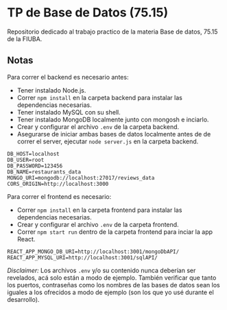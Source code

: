 # TP de Base de Datos (75.15)
Repositorio dedicado al trabajo practico de la materia Base de datos, 75.15 de la FIUBA.

## Notas
Para correr el backend es necesario antes:
* Tener instalado Node.js.
* Correr `npm install` en la carpeta backend para instalar las dependencias necesarias.
* Tener instalado MySQL con su shell.
* Tener instalado MongoDB localmente junto con mongosh e inciarlo.
* Crear y configurar el archivo `.env` de la carpeta backend.
* Asegurarse de iniciar ambas bases de datos localmente antes de de correr el server, ejecutar `node server.js` en la carpeta backend.
```
DB_HOST=localhost
DB_USER=root
DB_PASSWORD=123456
DB_NAME=restaurants_data
MONGO_URI=mongodb://localhost:27017/reviews_data
CORS_ORIGIN=http://localhost:3000
```

Para correr el frontend es necesario:
* Correr `npm install` en la carpeta frontend para instalar las dependencias necesarias.
* Crear y configurar el archivo `.env` de la carpeta frontend.
* Correr `npm start run` dentro de la carpeta frontend para inciar la app React.
```
REACT_APP_MONGO_DB_URI=http://localhost:3001/mongoDbAPI/
REACT_APP_MYSQL_URI=http://localhost:3001/sqlAPI/
```

*Disclaimer:* Los archivos `.env` y/o su contenido nunca deberían ser revelados, acá solo están a modo de ejemplo. También verificar que tanto los puertos, contraseñas como los nombres de las bases de datos sean los iguales a los ofrecidos a modo de ejemplo (son los que yo usé durante el desarrollo).
